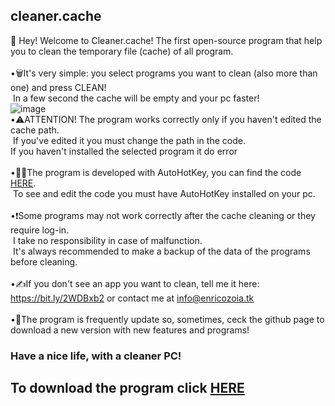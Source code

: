 ## cleaner.cache
👋 Hey! Welcome to Cleaner.cache!
The first open-source program that help you to clean the temporary file (cache) of all program.<br>
<br>
•🗑It's very simple: you select programs you want to clean (also more than one) and press CLEAN!<br>
 In a few second the cache will be empty and your pc faster!<br>
 ![image](https://user-images.githubusercontent.com/86716764/131656424-87b2585c-276a-46a2-b876-d545857847da.png)
 <br>
•⚠️ATTENTION! The program works correctly only if you haven't edited the cache path.<br>
 If you've edited it you must change the path in the code.<br>
 If you haven't installed the selected program it do error<br>
 <br>
•👨‍💻The program is developed with AutoHotKey, you can find the code [HERE](https://github.com/enricozoia/Cleaner.Cache/releases/download/v1.0/CleanerCache_CODE.zip).<br>
 To see and edit the code you must have AutoHotKey installed on your pc.<br>
 <br>
•❗️Some programs may not work correctly after the cache cleaning or they require log-in.<br>
 I take no responsibility in case of malfunction.<br>
 It's always recommended to make a backup of the data of the programs before cleaning.<br>
 <br>
•✍️If you don't see an app you want to clean, tell me it here: https://bit.ly/2WDBxb2 or contact me at info@enricozoia.tk<br>
<br>
•🔄The program is frequently update so, sometimes, ceck the github page to download a new version with new features and programs!<br>

### Have a nice life, with a cleaner PC!

## To download the program click [HERE](https://github.com/enricozoia/cleaner.cache/releases)

